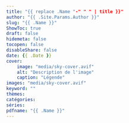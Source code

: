 ```yaml
---
title: "{{ replace .Name "-" " " | title }}"
author: "{{ .Site.Params.Author }}"
slug: "{{ .Name }}"
ShowToc: true
draft: false
hidemeta: false
tocopen: false
disableShare: false
date: {{ .Date }}
cover:
    image: "media/sky-cover.avif"
    alt: "Description de l'image"
    caption: "Légende"
images: "media/sky-cover.avif"
keyword: ""
thèmes:
catégories:
séries:
pdfname: "{{ .Name }}"
---
```


<!--more-->
